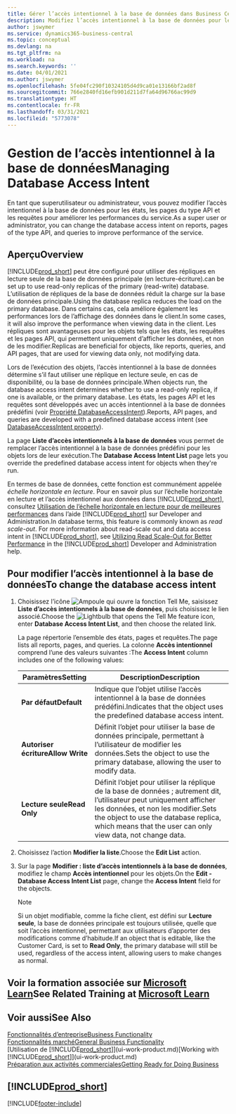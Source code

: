 ```yaml
---
title: Gérer l’accès intentionnel à la base de données dans Business Central | Microsoft Docs
description: Modifiez l’accès intentionnel à la base de données pour les états, les pages API et les requêtes.
author: jswymer
ms.service: dynamics365-business-central
ms.topic: conceptual
ms.devlang: na
ms.tgt_pltfrm: na
ms.workload: na
ms.search.keywords: ''
ms.date: 04/01/2021
ms.author: jswymer
ms.openlocfilehash: 5fe04fc290f10324105d4d9ca01e13166bf2ad8f
ms.sourcegitcommit: 766e2840fd16efb901d211d7fa64d96766ac99d9
ms.translationtype: HT
ms.contentlocale: fr-FR
ms.lasthandoff: 03/31/2021
ms.locfileid: "5773078"
---
```

# <a name="managing-database-access-intent"></a><span data-ttu-id="5c483-103">Gestion de l’accès intentionnel à la base de données</span><span class="sxs-lookup"><span data-stu-id="5c483-103">Managing Database Access Intent</span></span> 

<span data-ttu-id="5c483-104">En tant que superutilisateur ou administrateur, vous pouvez modifier l’accès intentionnel à la base de données pour les états, les pages du type API et les requêtes pour améliorer les performances du service.</span><span class="sxs-lookup"><span data-stu-id="5c483-104">As a super user or administrator, you can change the database access intent on reports, pages of the type API, and queries to improve performance of the service.</span></span>

## <a name="overview"></a><span data-ttu-id="5c483-105">Aperçu</span><span class="sxs-lookup"><span data-stu-id="5c483-105">Overview</span></span>

[!INCLUDE[prod_short](includes/prod_short.md)] <span data-ttu-id="5c483-106">peut être configuré pour utiliser des répliques en lecture seule de la base de données principale (en lecture-écriture).</span><span class="sxs-lookup"><span data-stu-id="5c483-106">can be set up to use read-only replicas of the primary (read-write) database.</span></span> <span data-ttu-id="5c483-107">L’utilisation de répliques de la base de données réduit la charge sur la base de données principale.</span><span class="sxs-lookup"><span data-stu-id="5c483-107">Using the database replica reduces the load on the primary database.</span></span> <span data-ttu-id="5c483-108">Dans certains cas, cela améliore également les performances lors de l’affichage des données dans le client.</span><span class="sxs-lookup"><span data-stu-id="5c483-108">In some cases, it will also improve the performance when viewing data in the client.</span></span> <span data-ttu-id="5c483-109">Les répliques sont avantageuses pour les objets tels que les états, les requêtes et les pages API, qui permettent uniquement d’afficher les données, et non de les modifier.</span><span class="sxs-lookup"><span data-stu-id="5c483-109">Replicas are beneficial for objects, like reports, queries, and API pages, that are used for viewing data only, not modifying data.</span></span>

<span data-ttu-id="5c483-110">Lors de l’exécution des objets, l’accès intentionnel à la base de données détermine s’il faut utiliser une réplique en lecture seule, en cas de disponibilité, ou la base de données principale.</span><span class="sxs-lookup"><span data-stu-id="5c483-110">When objects run, the database access intent determines whether to use a read-only replica, if one is available, or the primary database.</span></span> <span data-ttu-id="5c483-111">Les états, les pages API et les requêtes sont développés avec un accès intentionnel à la base de données prédéfini (voir [Propriété DatabaseAccessIntent](/dynamics365/business-central/dev-itpro/developer/properties/devenv-dataaccessintent-property)).</span><span class="sxs-lookup"><span data-stu-id="5c483-111">Reports, API pages, and queries are developed with a predefined database access intent (see [DatabaseAccessIntent property](/dynamics365/business-central/dev-itpro/developer/properties/devenv-dataaccessintent-property)).</span></span>

<span data-ttu-id="5c483-112">La page **Liste d’accès intentionnels à la base de données** vous permet de remplacer l’accès intentionnel à la base de données prédéfini pour les objets lors de leur exécution.</span><span class="sxs-lookup"><span data-stu-id="5c483-112">The **Database Access Intent List** page lets you override the predefined database access intent for objects when they're run.</span></span>

<span data-ttu-id="5c483-113">En termes de base de données, cette fonction est communément appelée *échelle horizontale en lecture*. Pour en savoir plus sur l’échelle horizontale en lecture et l’accès intentionnel aux données dans [!INCLUDE[prod_short](includes/prod_short.md)], consultez [Utilisation de l’échelle horizontale en lecture pour de meilleures performances](/dynamics365/business-central/dev-itpro/administration/database-read-scale-out-overview) dans l’aide [!INCLUDE[prod_short](includes/prod_short.md)] sur Developer and Administration.</span><span class="sxs-lookup"><span data-stu-id="5c483-113">In database terms, this feature is commonly known as *read scale-out*. For more information about read-scale out and data access intent in [!INCLUDE[prod_short](includes/prod_short.md)], see [Utilizing Read Scale-Out for Better Performance](/dynamics365/business-central/dev-itpro/administration/database-read-scale-out-overview) in the [!INCLUDE[prod_short](includes/prod_short.md)] Developer and Administration help.</span></span>

## <a name="to-change-the-database-access-intent"></a><span data-ttu-id="5c483-114">Pour modifier l’accès intentionnel à la base de données</span><span class="sxs-lookup"><span data-stu-id="5c483-114">To change the database access intent</span></span>

1. <span data-ttu-id="5c483-115">Choisissez l’icône ![Ampoule qui ouvre la fonction Tell Me](media/ui-search/search_small.png "Dites-moi ce que vous voulez faire"), saisissez **Liste d’accès intentionnels à la base de données**, puis choisissez le lien associé.</span><span class="sxs-lookup"><span data-stu-id="5c483-115">Choose the ![Lightbulb that opens the Tell Me feature](media/ui-search/search_small.png "Tell me what you want to do") icon, enter **Database Access Intent List**, and then choose the related link.</span></span>

    <span data-ttu-id="5c483-116">La page répertorie l’ensemble des états, pages et requêtes.</span><span class="sxs-lookup"><span data-stu-id="5c483-116">The page lists all reports, pages, and queries.</span></span> <span data-ttu-id="5c483-117">La colonne **Accès intentionnel** comprend l’une des valeurs suivantes :</span><span class="sxs-lookup"><span data-stu-id="5c483-117">The **Access Intent** column includes one of the following values:</span></span>

    |<span data-ttu-id="5c483-118">**Paramètres**</span><span class="sxs-lookup"><span data-stu-id="5c483-118">**Setting**</span></span>|<span data-ttu-id="5c483-119">**Description**</span><span class="sxs-lookup"><span data-stu-id="5c483-119">**Description**</span></span>|  
    |------------|-------------|  
    |<span data-ttu-id="5c483-120">**Par défaut**</span><span class="sxs-lookup"><span data-stu-id="5c483-120">**Default**</span></span>|<span data-ttu-id="5c483-121">Indique que l’objet utilise l’accès intentionnel à la base de données prédéfini.</span><span class="sxs-lookup"><span data-stu-id="5c483-121">Indicates that the object uses the predefined database access intent.</span></span>|
    |<span data-ttu-id="5c483-122">**Autoriser écriture**</span><span class="sxs-lookup"><span data-stu-id="5c483-122">**Allow Write**</span></span>|<span data-ttu-id="5c483-123">Définit l’objet pour utiliser la base de données principale, permettant à l’utilisateur de modifier les données.</span><span class="sxs-lookup"><span data-stu-id="5c483-123">Sets the object to use the primary database, allowing the user to modify data.</span></span>|
    |<span data-ttu-id="5c483-124">**Lecture seule**</span><span class="sxs-lookup"><span data-stu-id="5c483-124">**Read Only**</span></span>|<span data-ttu-id="5c483-125">Définit l’objet pour utiliser la réplique de la base de données ; autrement dit, l’utilisateur peut uniquement afficher les données, et non les modifier.</span><span class="sxs-lookup"><span data-stu-id="5c483-125">Sets the object to use the database replica, which means that the user can only view data, not change data.</span></span>|

2. <span data-ttu-id="5c483-126">Choisissez l’action **Modifier la liste**.</span><span class="sxs-lookup"><span data-stu-id="5c483-126">Choose the **Edit List** action.</span></span>

3. <span data-ttu-id="5c483-127">Sur la page **Modifier : liste d’accès intentionnels à la base de données**, modifiez le champ **Accès intentionnel** pour les objets.</span><span class="sxs-lookup"><span data-stu-id="5c483-127">On the **Edit - Database Access Intent List** page, change the **Access Intent** field for the objects.</span></span>

    > [!NOTE]
    > <span data-ttu-id="5c483-128">Si un objet modifiable, comme la fiche client, est défini sur **Lecture seule**, la base de données principale est toujours utilisée, quelle que soit l’accès intentionnel, permettant aux utilisateurs d’apporter des modifications comme d’habitude.</span><span class="sxs-lookup"><span data-stu-id="5c483-128">If an object that is editable, like the Customer Card, is set to **Read Only**, the primary database will still be used, regardless of the access intent, allowing users to make changes as normal.</span></span>

## <a name="see-related-training-at-microsoft-learn"></a><span data-ttu-id="5c483-129">Voir la formation associée sur [Microsoft Learn](/learn/paths/deploy-configure-dynamics-365-business-central/)</span><span class="sxs-lookup"><span data-stu-id="5c483-129">See Related Training at [Microsoft Learn](/learn/paths/deploy-configure-dynamics-365-business-central/)</span></span>

## <a name="see-also"></a><span data-ttu-id="5c483-130">Voir aussi</span><span class="sxs-lookup"><span data-stu-id="5c483-130">See Also</span></span>
[<span data-ttu-id="5c483-131">Fonctionnalités d’entreprise</span><span class="sxs-lookup"><span data-stu-id="5c483-131">Business Functionality</span></span>](across-business-functionality.md)  
[<span data-ttu-id="5c483-132">Fonctionnalités marché</span><span class="sxs-lookup"><span data-stu-id="5c483-132">General Business Functionality</span></span>](ui-across-business-areas.md)  
<span data-ttu-id="5c483-133">[Utilisation de [!INCLUDE[prod_short](includes/prod_short.md)]](ui-work-product.md)</span><span class="sxs-lookup"><span data-stu-id="5c483-133">[Working with [!INCLUDE[prod_short](includes/prod_short.md)]](ui-work-product.md)</span></span>  
[<span data-ttu-id="5c483-134">Préparation aux activités commerciales</span><span class="sxs-lookup"><span data-stu-id="5c483-134">Getting Ready for Doing Business</span></span>](ui-get-ready-business.md)    

## [!INCLUDE[prod_short](includes/free_trial_md.md)]  


[!INCLUDE[footer-include](includes/footer-banner.md)]
